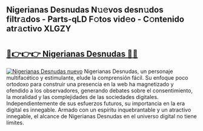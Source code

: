 ## Nigerianas Desnudas N𝚞𝚎vos desn𝚞dos filtr𝚊dos - Parts-qLD F𝚘tos vid𝚎o - C𝚘ntenido atr𝚊ctivo XLGZY

# <h2><a href="http://mb5r8c3.tromn.icu/?c=Nigerianas+Desnudas">🔗👉👉👉 Nigerianas Desnudas 🔗🔗</a></h2>

[![Nigerianas Desnudas nuevo](https://i.imgur.com/pEAQMta.gif)](http://mb5r8c3.tromn.icu/?c=Nigerianas+Desnudas)
Nigerianas Desnudas, un personaje multifacético y estimulante, elude la comprensión fácil. Su enfoque poco ortodoxo para construir una presencia en la web ha magnetizado y ofendido a los observadores, generando debates sobre el consentimiento, la moralidad y las complejidades de las sociedades digitales. Independientemente de sus esfuerzos futuros, su importancia en la era digital es innegable. Armado con un espíritu inquebrantable y un atractivo innegable, el alcance de Nigerianas Desnudas en el universo digital no tiene límites.
